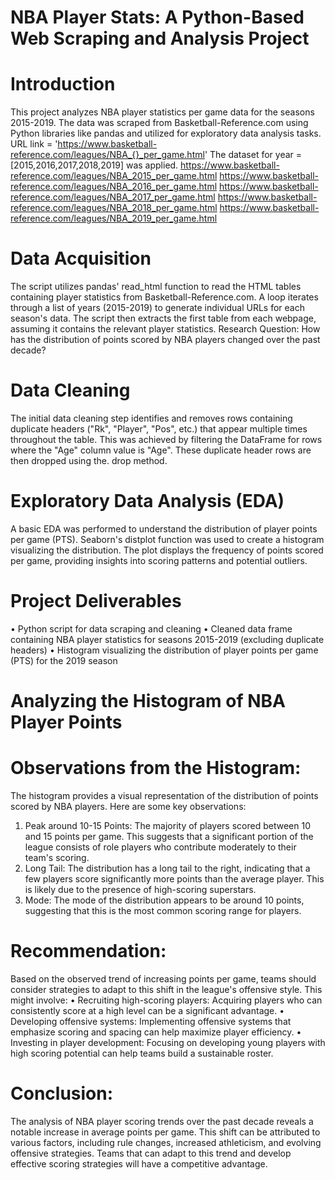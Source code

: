 # NBA Player Stats: A Python-Based Web Scraping and Analysis Project
# Introduction
This project analyzes NBA player statistics per game data for the seasons 2015-2019. The data was scraped from Basketball-Reference.com using Python libraries like pandas and utilized for exploratory data analysis tasks.
URL link = 'https://www.basketball-reference.com/leagues/NBA_{}_per_game.html'
The dataset for year = [2015,2016,2017,2018,2019] was applied.
https://www.basketball-reference.com/leagues/NBA_2015_per_game.html
https://www.basketball-reference.com/leagues/NBA_2016_per_game.html
https://www.basketball-reference.com/leagues/NBA_2017_per_game.html
https://www.basketball-reference.com/leagues/NBA_2018_per_game.html
https://www.basketball-reference.com/leagues/NBA_2019_per_game.html
# Data Acquisition
The script utilizes pandas' read_html function to read the HTML tables containing player statistics from Basketball-Reference.com. A loop iterates through a list of years (2015-2019) to generate individual URLs for each season's data. The script then extracts the first table from each webpage, assuming it contains the relevant player statistics.
Research Question:
How has the distribution of points scored by NBA players changed over the past decade?
# Data Cleaning
The initial data cleaning step identifies and removes rows containing duplicate headers ("Rk", "Player", "Pos", etc.) that appear multiple times throughout the table. This was achieved by filtering the DataFrame for rows where the "Age" column value is "Age". These duplicate header rows are then dropped using the. drop method.
# Exploratory Data Analysis (EDA)
A basic EDA was performed to understand the distribution of player points per game (PTS). Seaborn's distplot function was used to create a histogram visualizing the distribution. The plot displays the frequency of points scored per game, providing insights into scoring patterns and potential outliers.
# Project Deliverables
•	Python script for data scraping and cleaning
•	Cleaned data frame containing NBA player statistics for seasons 2015-2019 (excluding duplicate headers)
•	Histogram visualizing the distribution of player points per game (PTS) for the 2019 season

# Analyzing the Histogram of NBA Player Points

 
# Observations from the Histogram:
The histogram provides a visual representation of the distribution of points scored by NBA players. Here are some key observations:
1.	Peak around 10-15 Points: The majority of players scored between 10 and 15 points per game. This suggests that a significant portion of the league consists of role players who contribute moderately to their team's scoring.
2.	Long Tail: The distribution has a long tail to the right, indicating that a few players score significantly more points than the average player. This is likely due to the presence of high-scoring superstars.
3.	Mode: The mode of the distribution appears to be around 10 points, suggesting that this is the most common scoring range for players.
# Recommendation:
Based on the observed trend of increasing points per game, teams should consider strategies to adapt to this shift in the league's offensive style. This might involve:
•	Recruiting high-scoring players: Acquiring players who can consistently score at a high level can be a significant advantage.
•	Developing offensive systems: Implementing offensive systems that emphasize scoring and spacing can help maximize player efficiency.
•	Investing in player development: Focusing on developing young players with high scoring potential can help teams build a sustainable roster.
# Conclusion:
The analysis of NBA player scoring trends over the past decade reveals a notable increase in average points per game. This shift can be attributed to various factors, including rule changes, increased athleticism, and evolving offensive strategies. Teams that can adapt to this trend and develop effective scoring strategies will have a competitive advantage.

